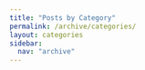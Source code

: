 ```yaml
---
title: "Posts by Category"
permalink: /archive/categories/
layout: categories
sidebar:
  nav: "archive"
---
```

